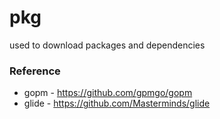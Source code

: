 # pkg
used to download packages and dependencies

### Reference

- gopm - https://github.com/gpmgo/gopm
- glide - https://github.com/Masterminds/glide
